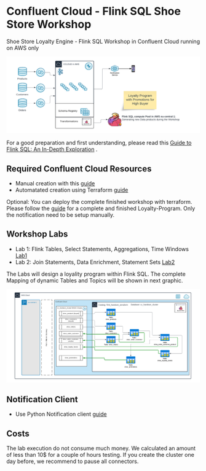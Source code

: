 # Confluent Cloud - Flink SQL Shoe Store Workshop
Shoe Store Loyalty Engine - Flink SQL Workshop in Confluent Cloud running on AWS only

![image](terraform/img/Flink_Hands-on_Workshop_Complete.png)

For a good preparation and first understanding, please read this [Guide to Flink SQL: An In-Depth Exploration](https://www.confluent.io/blog/getting-started-with-apache-flink-sql/) .
## Required Confluent Cloud Resources 
  * Manual creation with this [guide](prereq.md)
  * Automatated creation using Terraform  [guide](terraform/README.md)

Optional:
You can deploy the complete finished workshop with terraform. Please follow the [guide](terraform-complete/README.md) for a complete and finished Loyalty-Program. Only the notification need to be setup manually.

## Workshop Labs
  *  Lab 1: Flink Tables, Select Statements, Aggregations, Time Windows [Lab1](lab1.md)
  *  Lab 2: Join Statements, Data Enrichment, Statement Sets  [Lab2](lab2.md)

The Labs will design a loyality program within Flink SQL. The complete Mapping of dynamic Tables and Topics will be shown in next graphic.

![image](terraform/img/flink_sql_diagram.png)

## Notification Client 
  * Use Python Notification client [guide](notification_client.md)

## Costs
The lab execution do not consume much money. We calculated an amount of less than 10$ for a couple of hours testing.
If you create the cluster one day before, we recommend to pause all connectors.
